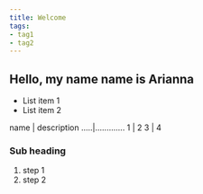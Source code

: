 ```yaml
---
title: Welcome
tags:
- tag1
- tag2
---
```


## Hello, my name name is Arianna

* List item 1
* List item 2

name | description
.....|.............
1    | 2
3    | 4

### Sub heading

1. step 1
1. step 2